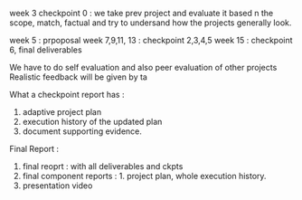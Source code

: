 
week 3 checkpoint 0 : we take prev project and evaluate it based n the scope, match, factual and try to undersand how the projects generally look.

week 5 : prpoposal
week 7,9,11, 13 : checkpoint 2,3,4,5
week 15 : checkpoint 6, final deliverables

We have to do self evaluation and also peer evaluation of other projects
Realistic feedback will be given by ta

What a checkpoint report has : 
1. adaptive project plan
2. execution history of the updated plan
3. document supporting evidence.

Final Report :
1. final reoprt : with all deliverables and ckpts
2. final component reports : 1. project plan, whole execution history.
3. presentation video


